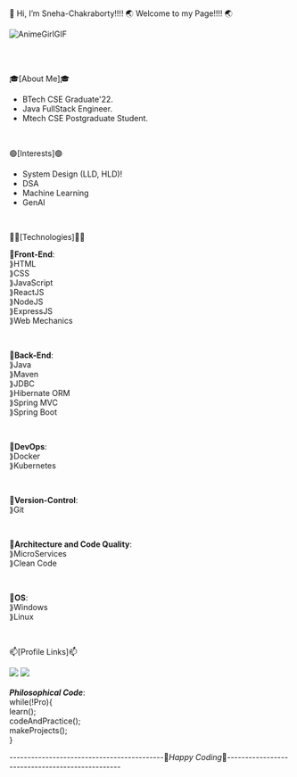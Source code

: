 👋 Hi, I’m Sneha-Chakraborty!!!! 🌏 Welcome to my Page!!!! 🌏

![AnimeGirlGIF](https://github.com/Sneha-Chakraborty/Sneha-Chakraborty/assets/127219393/b501df8d-4432-46b8-87df-6ddd5df23dd6)

<br><br>

🎓[About Me]🎓  
- BTech CSE Graduate'22.
- Java FullStack Engineer.
- Mtech CSE Postgraduate Student.

<br>

🟢[Interests]🟢   
- System Design (LLD, HLD)!
- DSA
- Machine Learning
- GenAI

<br>

👩‍💻[Technologies]👩‍💻  

  💜**Front-End**:  
    ⟫HTML  
    ⟫CSS  
    ⟫JavaScript  
    ⟫ReactJS  
    ⟫NodeJS  
    ⟫ExpressJS  
    ⟫Web Mechanics  
  
  <br>
  
  💜**Back-End**:  
    ⟫Java  
    ⟫Maven  
    ⟫JDBC  
    ⟫Hibernate ORM  
    ⟫Spring MVC  
    ⟫Spring Boot  
  
  <br>
  
  💜**DevOps**:  
    ⟫Docker  
    ⟫Kubernetes  
  
  <br>
  
  💜**Version-Control**:  
    ⟫Git
  
  <br>
  
  💜**Architecture and Code Quality**:  
    ⟫MicroServices  
    ⟫Clean Code
  
  <br>
  
 💜**OS**:  
   ⟫Windows  
   ⟫Linux  
 
 <br>
  
📫[Profile Links]📫<br>

<a href="https://www.linkedin.com/in/snc-07/"><img src="https://camo.githubusercontent.com/a80d00f23720d0bc9f55481cfcd77ab79e141606829cf16ec43f8cacc7741e46/68747470733a2f2f696d672e736869656c64732e696f2f62616467652f4c696e6b6564496e2d3030373742353f7374796c653d666f722d7468652d6261646765266c6f676f3d6c696e6b6564696e266c6f676f436f6c6f723d7768697465"></a>
<a href="mailto:sneha.chakraborty237l@gmail.com"><img src="https://camo.githubusercontent.com/571384769c09e0c66b45e39b5be70f68f552db3e2b2311bc2064f0d4a9f5983b/68747470733a2f2f696d672e736869656c64732e696f2f62616467652f476d61696c2d4431343833363f7374796c653d666f722d7468652d6261646765266c6f676f3d676d61696c266c6f676f436f6c6f723d7768697465"></a>
<br><br>
**_Philosophical Code_**:<br>
  while(!Pro){  
    learn();  
    codeAndPractice();  
    makeProjects();  
}

-------------------------------------------🔶_Happy Coding_🔶------------------------------------------------

